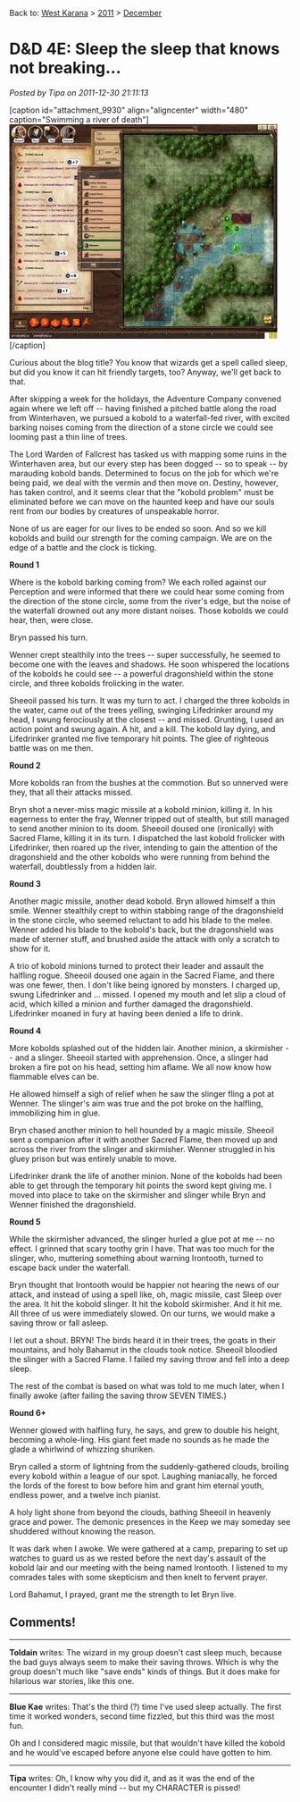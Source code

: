 Back to: [West Karana](/posts/westkarana.md) > [2011](/posts/2011/westkarana.md) > [December](./westkarana.md)
# D&D 4E: Sleep the sleep that knows not breaking...

*Posted by Tipa on 2011-12-30 21:11:13*

[caption id="attachment\_9930" align="aligncenter" width="480" caption="Swimming a river of death"][![](../../../uploads/2011/12/FantasyGrounds-2011-12-29-23-06-30-18-480x384.jpg "Swimming a river of death")](../../../uploads/2011/12/FantasyGrounds-2011-12-29-23-06-30-18.jpg)[/caption]

Curious about the blog title? You know that wizards get a spell called sleep, but did you know it can hit friendly targets, too? Anyway, we'll get back to that.

After skipping a week for the holidays, the Adventure Company convened again where we left off -- having finished a pitched battle along the road from Winterhaven, we pursued a kobold to a waterfall-fed river, with excited barking noises coming from the direction of a stone circle we could see looming past a thin line of trees.

The Lord Warden of Fallcrest has tasked us with mapping some ruins in the Winterhaven area, but our every step has been dogged -- so to speak -- by marauding kobold bands. Determined to focus on the job for which we're being paid, we deal with the vermin and then move on. Destiny, however, has taken control, and it seems clear that the "kobold problem" must be eliminated before we can move on the haunted keep and have our souls rent from our bodies by creatures of unspeakable horror.

None of us are eager for our lives to be ended so soon. And so we kill kobolds and build our strength for the coming campaign. We are on the edge of a battle and the clock is ticking.

**Round 1**

Where is the kobold barking coming from? We each rolled against our Perception and were informed that there we could hear some coming from the direction of the stone circle, some from the river's edge, but the noise of the waterfall drowned out any more distant noises. Those kobolds we could hear, then, were close.

Bryn passed his turn.

Wenner crept stealthily into the trees -- super successfully, he seemed to become one with the leaves and shadows. He soon whispered the locations of the kobolds he could see -- a powerful dragonshield within the stone circle, and three kobolds frolicking in the water.

Sheeoil passed his turn. It was my turn to act. I charged the three kobolds in the water, came out of the trees yelling, swinging Lifedrinker around my head, I swung ferociously at the closest -- and missed. Grunting, I used an action point and swung again. A hit, and a kill. The kobold lay dying, and Lifedrinker granted me five temporary hit points. The glee of righteous battle was on me then.

**Round 2**

More kobolds ran from the bushes at the commotion. But so unnerved were they, that all their attacks missed.

Bryn shot a never-miss magic missile at a kobold minion, killing it. In his eagerness to enter the fray, Wenner tripped out of stealth, but still managed to send another minion to its doom. Sheeoil doused one (ironically) with Sacred Flame, killing it in its turn. I dispatched the last kobold frolicker with Lifedrinker, then roared up the river, intending to gain the attention of the dragonshield and the other kobolds who were running from behind the waterfall, doubtlessly from a hidden lair.

**Round 3**

Another magic missile, another dead kobold. Bryn allowed himself a thin smile. Wenner stealthily crept to within stabbing range of the dragonshield in the stone circle, who seemed reluctant to add his blade to the melee. Wenner added his blade to the kobold's back, but the dragonshield was made of sterner stuff, and brushed aside the attack with only a scratch to show for it.

A trio of kobold minions turned to protect their leader and assault the halfling rogue. Sheeoil doused one again in the Sacred Flame, and there was one fewer, then. I don't like being ignored by monsters. I charged up, swung Lifedrinker and ... missed. I opened my mouth and let slip a cloud of acid, which killed a minion and further damaged the dragonshield. Lifedrinker moaned in fury at having been denied a life to drink.

**Round 4**

More kobolds splashed out of the hidden lair. Another minion, a skirmisher -- and a slinger. Sheeoil started with apprehension. Once, a slinger had broken a fire pot on his head, setting him aflame. We all now know how flammable elves can be.

He allowed himself a sigh of relief when he saw the slinger fling a pot at Wenner. The slinger's aim was true and the pot broke on the halfling, immobilizing him in glue.

Bryn chased another minion to hell hounded by a magic missile. Sheeoil sent a companion after it with another Sacred Flame, then moved up and across the river from the slinger and skirmisher. Wenner struggled in his gluey prison but was entirely unable to move.

Lifedrinker drank the life of another minion. None of the kobolds had been able to get through the temporary hit points the sword kept giving me. I moved into place to take on the skirmisher and slinger while Bryn and Wenner finished the dragonshield.

**Round 5**

While the skirmisher advanced, the slinger hurled a glue pot at me -- no effect. I grinned that scary toothy grin I have. That was too much for the slinger, who, muttering something about warning Irontooth, turned to escape back under the waterfall.

Bryn thought that Irontooth would be happier not hearing the news of our attack, and instead of using a spell like, oh, magic missile, cast Sleep over the area. It hit the kobold slinger. It hit the kobold skirmisher. And it hit me. All three of us were immediately slowed. On our turns, we would make a saving throw or fall asleep.

I let out a shout. BRYN! The birds heard it in their trees, the goats in their mountains, and holy Bahamut in the clouds took notice. Sheeoil bloodied the slinger with a Sacred Flame. I failed my saving throw and fell into a deep sleep.

The rest of the combat is based on what was told to me much later, when I finally awoke (after failing the saving throw SEVEN TIMES.)

**Round 6+**

Wenner glowed with halfling fury, he says, and grew to double his height, becoming a whole-ling. His giant feet made no sounds as he made the glade a whirlwind of whizzing shuriken.

Bryn called a storm of lightning from the suddenly-gathered clouds, broiling every kobold within a league of our spot. Laughing maniacally, he forced the lords of the forest to bow before him and grant him eternal youth, endless power, and a twelve inch pianist.

A holy light shone from beyond the clouds, bathing Sheeoil in heavenly grace and power. The demonic presences in the Keep we may someday see shuddered without knowing the reason.

It was dark when I awoke. We were gathered at a camp, preparing to set up watches to guard us as we rested before the next day's assault of the kobold lair and our meeting with the being named Irontooth. I listened to my comrades tales with some skepticism and then knelt to fervent prayer.

Lord Bahamut, I prayed, grant me the strength to let Bryn live.

## Comments!

---

**Toldain** writes: The wizard in my group doesn't cast sleep much, because the bad guys always seem to make their saving throws. Which is why the group doesn't much like "save ends" kinds of things. But it does make for hilarious war stories, like this one.

---

**Blue Kae** writes: That's the third (?) time I've used sleep actually. The first time it worked wonders, second time fizzled, but this third was the most fun.

Oh and I considered magic missile, but that wouldn't have killed the kobold and he would've escaped before anyone else could have gotten to him.

---

**Tipa** writes: Oh, I know why you did it, and as it was the end of the encounter I didn't really mind -- but my CHARACTER is pissed!

